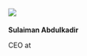 <!DOCTYPE html>
<html lang="en">
 <meta charset="UTF-8">
 <h1><img src="![IMG_20250723_115449](https://github.com/user-attachments/assets/d3839b18-d344-4fae-b14d-b1fb649f1d4f)"></h1>
  <p><strong>Sulaiman Abdulkadir</strong></p>
  <p>CEO at<a href="https://babatechs.portfoliobox.net/>Baba-Techs'"</a></p>
        
  
  
  
  
